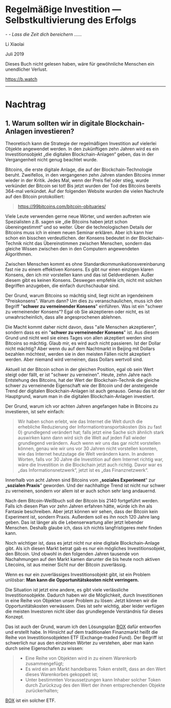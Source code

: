 # Regelmäßige Investition — Selbstkultivierung des Erfolgs

*- - Lass die Zeit dich bereichern ......*

Li Xiaolai

Juli 2019

Dieses Buch nicht gelesen haben, wäre für gewöhnliche Menschen ein unendlicher Verlust.

https://b.watch

-----

# Nachtrag

## 1. Warum sollten wir in digitale Blockchain-Anlagen investieren?

Theoretisch kann die Strategie der regelmäßigen Investition auf vielerlei Objekte angewendet werden. In den zukünftigen zehn Jahren wird es ein Investitionsobjekt „die digitalen Blockchain-Anlagen“ geben, das in der Vergangenheit nicht genug beachtet wurde.

Bitcoins, die erste digitale Anlage, die auf der Blockchain-Technologie beruht. Zweifellos, in den vergangenen zehn Jahren standen Bitcoins immer wieder in der Kritik. Jedes Mal, wenn der Preis fiel oder stieg, wurde verkündet der Bitcoin sei tot!  Bis jetzt wurden der Tod des Bitcoins bereits 364-mal verkündet. Auf der folgenden Website wurden die vielen Nachrufe auf den Bitcoin protokolliert:

> https://99bitcoins.com/bitcoin-obituaries/

Viele Leute verwenden gerne neue Wörter, und werden auftreten wie Spezialisten z.B. sagen sie „die Bitcoins haben jetzt schon übereingestimmt“ und so weiter. Über die technologischen Details der Bitcoins muss ich in einem neuen Seminar erklären. Aber ich kann hier schon ein bisschen verdeutlichen. der Konsens bedeutet in der Blockchain-Technik nicht das Übereinstimmen zwischen Menschen, sondern das gleiche Wissen zwischen den in den Computern angewendeten Algorithmen.

Zwischen Menschen kommt es ohne Standardkommunikationsvereinbarung fast nie zu einem effektiven Konsens. Es gibt nur einen einzigen klaren Konsens, den ich mir vorstellen kann und das ist Geldverdienen. Außer diesem gibt es keinen Konsens. Deswegen empfehle ich, nicht mit solchen Begriffen anzugeben, die einfach durchschaubar sind.

Der Grund, warum Bitcoins so mächtig sind, liegt nicht an irgendeinem ​​"Preiskonsens". Warum dann? Um dies zu veranschaulichen, muss ich den Begriff "**schwer zu verneinender Konsens**" einführen. Was ist ein "schwer zu verneinender Konsens“? Egal ob Sie akzeptieren oder nicht, es ist unwahrscheinlich, dass alle angesprochenen ablehnen.

Die Macht kommt daher nicht davon, dass "alle Menschen akzeptieren", sondern dass es ein "**schwer zu verneinender Konsens**" ist. Aus diesem Grund und nicht weil sie eines Tages von allen akzeptiert werden sind Bitcoins so mächtig. Glaub mir, es wird auch nicht passieren. Ist der Dollar nicht mächtig? Aber wenn du auf dem Nachtmarkt in Beijing mit Dollars bezahlen möchtest, werden sie in den meisten Fällen nicht akzeptiert werden. Aber niemand wird verneinen, dass Dollars wertvoll sind.

Aktuell ist der Bitcoin schon in der gleichen Position, egal ob sein Wert steigt oder fällt, er ist "schwer zu verneinen". Heute, zehn Jahre nach Entstehung des Bitcoins, hat der Wert der Blockchain-Technik die gleiche schwer zu verneinende Eigenschaft wie der Bitcoin und der ansteigende Trend der digitalen Blockchain-Anlagen ist auch genauso. Genau das ist der Hauptgrund, warum man in die digitalen Blockchain-Anlagen investiert.

Der Grund, warum ich vor achten Jahren angefangen habe in Bitcoins zu investieren, ist sehr einfach:

> Wir haben schon erlebt, wie das Internet die Welt durch die erhebliche Reduzierung der Informationtransportskosten (bis zu fast 0) grundlegend verändert hat; falls jetzt eine Sache sich ähnlich stark auswirken kann dann wird sich die Welt auf jeden Fall wieder grundlegend verändern. Auch wenn wir uns das gar nicht vorstellen können, genau wie wir uns vor 30 Jahren nicht vorstellen konnten, wie das Internet heutzutage die Welt verändern kann. In anderen Worten, falls vor 30 Jahre die Investition auf dem Internet richtig war, wäre die Investition in die Blockchain jetzt auch richtig. Davor war es „das Informationsnetzwerk“, jetzt ist es „das Finanznetzwerk“.

Innerhalb von acht Jahren sind Bitcoins vom „**soziales Experiment**“ zur „**sozialen Praxis**“ geworden. Und der nachhaltige Trend ist nicht nur schwer zu verneinen, sondern vor allem ist er auch schon sehr lang andauernd.

Nach dem Bitcoin-Weißbuch soll der Bitcoin bis 2140 fortgeführt werden. Falls ich diesen Plan vor zehn Jahren erfahren hätte, würde ich ihn als Fantasie beschreiben. Aber jetzt können wir sehen, dass der Bitcoin kein Experiment ist, sondern Praxis. Außerdem soll es ihn noch 120 Jahre lang geben. Das ist länger als die Lebenserwartung aller jetzt lebender Menschen. Deshalb glaube ich, dass ich nichts langfristigeres mehr finden kann.

Noch wichtiger ist, dass es jetzt nicht nur eine digitale Blockchain-Anlage gibt. Als ich diesen Markt betrat gab es nur ein mögliches Investitionsobjekt, den Bitcoin. Und obwohl in den folgenden Jahren tausende von Nachahmungen auf den Markt kamen darunter die bis heute noch aktiven Litecoins, ist aus meiner Sicht nur der Bitcoin zuverlässig.

Wenn es nur ein zuverlässiges Investitionsobjekt gibt, ist ein Problem unlösbar: **Man kann die Opportunitätskosten nicht verringern.**

Die Situation ist jetzt eine andere, es gibt viele verlässliche Investitionsobjekte. Dadurch haben wir die Möglichkeit, durch Investitionen in eine Reihe von Objekten unser Problem zu lösen: Jetzt können wir die Opportunitätskosten verwässern. Dies ist sehr wichtig, aber leider verfügen die meisten Investoren nicht über das grundlegende Verständnis für dieses Konzept.

Das ist auch der Grund, warum ich den Lösungsplan [BOX](https://b.watch/)  dafür entworfen und erstellt habe. In Hinsicht auf dem traditionalen Finanzmarkt heißt die Reihe von Investitionsobjekten ETF (Exchange-traded Fund). Der Begriff ist schwerlich nur aus den einzelnen Wörter zu verstehen, aber man kann durch seine Eigenschafen zu wissen:

> - Eine Reihe von Objekten wird in zu einem Warenkorb zusammengefügt;
> - Es wird ein am Markt handelbares Token erstellt, dass an den Wert dieses Warenkorbes gekoppelt ist;
> - Unter bestimmten Voraussetzungen kann Inhaber solcher Token durch Zurückzug des den Wert der ihnen entsprechenden Objekte zurückerhalten;

[BOX](https://b.watch/) ist ein solcher ETF.